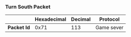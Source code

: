 ### Turn South Packet

|               | Hexadecimal | Decimal | Protocol   |
| ------------- | ----------- | ------- | ---------- |
| **Packet Id** | 0x71        | 113     | Game sever |
